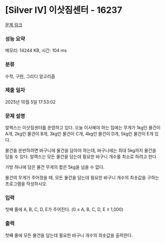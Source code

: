 # [Silver IV] 이삿짐센터 - 16237 

[문제 링크](https://www.acmicpc.net/problem/16237) 

### 성능 요약

메모리: 14244 KB, 시간: 104 ms

### 분류

수학, 구현, 그리디 알고리즘

### 제출 일자

2025년 10월 5일 17:53:02

### 문제 설명

<p>알렉스는 이삿짐센터를 운영하고 있다. 오늘 이사해야 하는 집에는 무게가 1kg인 물건이 A개, 2kg인 물건이 B개, 3kg인 물건이 C개, 4kg인 물건이 D개, 5kg인 물건이 E개 있다.</p>

<p>물건을 운반하려면 바구니에 물건을 담아야 하는데, 바구니에는 최대 5kg까지 물건을 담을 수 있다. 알렉스는 모든 물건을 담는데 필요한 바구니 개수를 최소로 하려고 한다.</p>

<p>가방 하나에 담은 물건 무게의 합은 5kg을 넘을 수 없다.</p>

<p>물건의 무게가 주어졌을 때, 모든 물건을 담는데 필요한 바구니 개수의 최솟값을 구하는 프로그램을 작성하시오.</p>

### 입력 

 <p>첫째 줄에 A, B, C, D, E가 주어진다. (0 ≤ A, B, C, D, E ≤ 1,000)</p>

### 출력 

 <p>첫째 줄에 모든 물건을 담는데 필요한 바구니 개수의 최솟값을 출력한다.</p>

